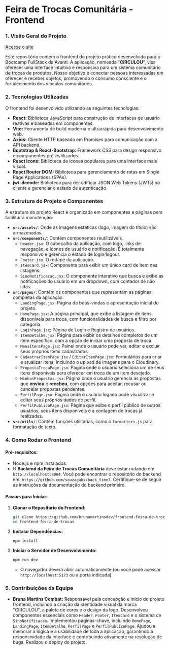 # Feira de Trocas Comunitária - Frontend

### **1. Visão Geral do Projeto**

[Acesse o site](https://frontend-feira-de-trocas.vercel.app/)

Este repositório contém o frontend do projeto prático desenvolvido para o Bootcamp FullStack da Avanti. A aplicação, nomeada "**CIRCULOU**", visa oferecer uma interface intuitiva e responsiva para um sistema comunitário de trocas de produtos. Nosso objetivo é conectar pessoas interessadas em oferecer e receber objetos, promovendo o consumo consciente e o fortalecimento dos vínculos comunitários.

### **2. Tecnologias Utilizadas**

O frontend foi desenvolvido utilizando as seguintes tecnologias:

* **React:** Biblioteca JavaScript para construção de interfaces de usuário reativas e baseadas em componentes.
* **Vite:** Ferramenta de build moderna e ultrarrápida para desenvolvimento web.
* **Axios:** Cliente HTTP baseado em Promises para comunicação com a API backend.
* **Bootstrap & React-Bootstrap:** Framework CSS para design responsivo e componentes pré-estilizados.
* **React Icons:** Biblioteca de ícones populares para uma interface mais visual.
* **React Router DOM:** Biblioteca para gerenciamento de rotas em Single Page Applications (SPAs).
* **jwt-decode:** Biblioteca para decodificar JSON Web Tokens (JWTs) no cliente e gerenciar o estado de autenticação.

### **3. Estrutura do Projeto e Componentes**

A estrutura do projeto React é organizada em componentes e páginas para facilitar a manutenção:

* **`src/assets/`**: Onde as imagens estáticas (logo, imagem do título) são armazenadas.
* **`src/components/`**: Contém componentes reutilizáveis.
    * `Header.jsx`: O cabeçalho da aplicação, com logo, links de navegação, e ícones de usuário e notificação. É totalmente responsivo e gerencia o estado de login/logout.
    * `Footer.jsx`: O rodapé da aplicação.
    * `ItemCard.jsx`: Componente para exibir um único card de item nas listagens.
    * `SinoNotificacao.jsx`: O componente interativo que busca e exibe as notificações do usuário em um dropdown, com contador de não lidas.
* **`src/pages/`**: Contém os componentes que representam as páginas completas da aplicação.
    * `LandingPage.jsx`: Página de boas-vindas e apresentação inicial do projeto.
    * `HomePage.jsx`: A página principal, que exibe a listagem de itens disponíveis para troca, com funcionalidades de busca e filtro por categoria.
    * `LoginPage.jsx`: Página de Login e Registro de usuários.
    * `ItemDetalhe.jsx`: Página para exibir os detalhes completos de um item específico, com a opção de iniciar uma proposta de troca.
    * `MeusItensPage.jsx`: Painel onde o usuário pode ver, editar e excluir seus próprios itens cadastrados.
    * `CadastrarItemPage.jsx` / `EditarItemPage.jsx`: Formulários para criar e atualizar itens, incluindo o upload de imagens para o Cloudinary.
    * `PropostaTrocaPage.jsx`: Página onde o usuário seleciona um de seus itens disponíveis para oferecer em troca de um item desejado.
    * `MinhasPropostas.jsx`: Página onde o usuário gerencia as propostas que **enviou** e **recebeu**, com opções para aceitar, recusar ou cancelar propostas pendentes.
    * `PerfilPage.jsx`: Página onde o usuário logado pode visualizar e editar seus próprios dados de perfil.
    * `PerfilPublicoPage.jsx`: Página que exibe o perfil público de outros usuários, seus itens disponíveis e a contagem de trocas já realizadas.
* **`src/utils/`**: Contém funções utilitárias, como o `formatters.js` para formatação de texto.

### **4. Como Rodar o Frontend**

#### Pré-requisitos:

* Node.js e npm  instalados.
* O **Backend da Feira de Trocas Comunitária** deve estar rodando em `http://localhost:8084`. Você pode encontrar o repositório do backend em: `https://github.com/souzagabs/back_time7`. Certifique-se de seguir as instruções da documentação do backend primeiro.

#### Passos para Iniciar:

1.  **Clonar o Repositório do Frontend:**
    ```bash
    git clone https://github.com/brunamartinsdev/frontend-feira-de-trocas
    cd frontend-feira-de-trocas
    ```
2.  **Instalar Dependências:**
    ```bash
    npm install
    ```
3.  **Iniciar o Servidor de Desenvolvimento:**
    ```bash
    npm run dev
    ```
    * O navegador deverá abrir automaticamente (ou você pode acessar `http://localhost:5173` ou a porta indicada).

### **5. Contribuições da Equipe**

* **Bruna Martins Combat:** Responsável pela concepção e início do projeto frontend, incluindo a criação da identidade visual da marca "CIRCULOU", a paleta de cores e o design da logo. Desenvolveu componentes essenciais como `Header`, `Footer`, `ItemCard` e o sistema de `SinoNotificacao`. Implementou páginas-chave, incluindo `HomePage`, `LandingPage`, `ItemDetalhe`, `PerfilPage` e `PerfilPublicoPage`. Ajudou a melhorar a lógica e a usabilidade de toda a aplicação, garantindo a responsividade da interface e contribuindo ativamente na resolução de bugs. Realizou o deploy do projeto.

